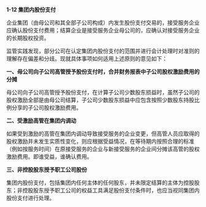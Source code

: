 **1-12 集团内股份支付**

企业集团（由母公司和其全部子公司构成）内发生股份支付交易的，接受服务企业应确认股份支付费用；结算企业是接受服务企业母公司的，应确认对接受服务企业的长期股权投资。

监管实践发现，部分公司在认定集团内股份支付的范围并进行会计处理时对准则的理解存在偏差和分歧。现就具体事项如何适用上述原则的意见如下：

**一、母公司向子公司高管授予股份支付时，合并财务报表中子公司股权激励费用的分摊**

母公司向子公司高管授予股份支付，在计算子公司少数股东损益时，虽然子公司的股权激励全部是由母公司结算，子公司少数股东损益中应包含按照少数股东持股比例分享的子公司股权激励费用。

**二、受激励高管在集团内调动**

如果受到激励的高管在集团内调动导致接受服务的企业变更，但高管人员应取得的股权激励并未发生实质性变化，则应根据受益情况，在等待期内按照合理的标准（例如按服务时间）在原接受服务的企业与新接受服务的企业间分摊该高管的股权激励费用。即谁受益，谁确认费用。

**三、非控股股东授予职工公司股份**

集团内股份支付，包括集团内任何主体的任何股东，并未限定结算的主体为控股股东；非控股股东授予职工公司的权益工具满足股份支付条件时，也应当视同集团内股份支付进行处理。
